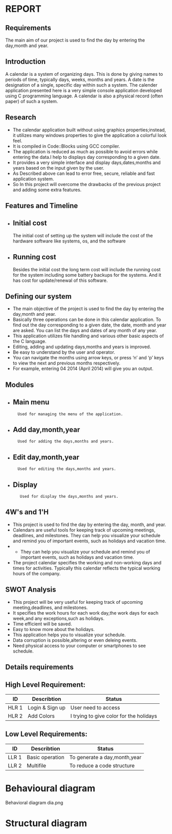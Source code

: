 # REPORT

## Requirements
The main aim of our project is used to find the day by entering the day,month and year.
## Introduction    
A calendar is a system of organizing days. This is done by giving names to periods of time, typically days, weeks, months and years. A date is the designation of a single, specific day within such a system. The calender application presented here is a very simple console application developed using C programming language. A calendar is also a physical record (often  paper) of such a system.
## Research  
- The calendar application built without using graphics properties;instead, it utilizes many windows properties to give the application a colorful look feel.
- It is compiled in Code::Blocks using GCC compiler.
- The application is reduced as much as possible to avoid errors while entering the data.l help to displays day corresponding to a given date.
- It provides a very simple interface and display days,dates,months and years based on the input given by the user.
- As Described above can lead to error free, secure, reliable and fast application  system.
- So In this project will overcome the drawbacks of the previous project and adding some extra features.
## Features and Timeline
- ## Initial cost
  The initial cost of setting up the system will include the cost of the hardware software like systems, os, and the software
- ## Running cost
  Besides the initial cost the long term cost will include the running cost for the system including some battery backups for the systems.
         And it has cost for update/renewal of this software.
## Defining our system
- The main objective of the project is used to find the day by entering the day,month and year.
- Basically three operations can be done in this calendar application. To find out the day corresponding to a given date, the date, month and year are asked. You can list the days and dates of any month of any year.
- This application utilizes file handling and various other basic aspects of the C language.
- Editing, adding and updating days,months and years is improved.
- Be easy to understand by the user and operator.
- You can navigate the months using arrow keys, or press ‘n’ and ‘p’ keys to view the next and previous months respectively. 
- For example, entering 04 2014 (April 2014) will give you an output.
## Modules
- ## Main menu
        Used for managing the menu of the application.
- ## Add day,month,year
        Used for adding the days,months and years.
- ## Edit day,month,year
        Used for editing the days,months and years.
- ## Display
         Used for display the days,months and years.
## 4W's and 1'H
- This project is used to find the day by entering the day, month, and year.
- Calendars are useful tools for keeping track of upcoming meetings, deadlines, and milestones. They can help you visualize your schedule and remind you of important events, such as holidays and vacation time.
- - They can help you visualize your schedule and remind you of important events, such as holidays and vacation time.
- The project calendar specifies the working and non-working days and times for activities. Typically this calendar reflects the typical working hours of the company.
## SWOT Analysis
- This project will be very useful for keeping track of upcoming meeting,deadlines, and milestones.
- It specifies the work hours for each work day,the work days for each week,and any exceptions,such as holidays.
- Time efficient will be saved.
- Easy to know more about the holidays.
- This application helps you to visualize your schedule.
- Data corruption is possible,altering or even deleing events.
- Need physical access to your computer or smartphones to see schedule.
## Details requirements
   ## High Level Requirement: 
| ID | Describtion | Status |
| -- | ----------- | ------ |
| HLR 1 | Login & Sign up | User need to access |
| HLR 2 | Add Colors | I trying to give color for the holidays |
   ## Low Level Requirements:
| ID | Describtion | Status |
| -- | ----------- | ------ |
| LLR 1 | Basic operation | To generate a day,month,year |
| LLR 2 | Multifile  | To reduce a code structure |

# Behavioural diagram

Behavioral diagram dia.png

# Structural diagram


